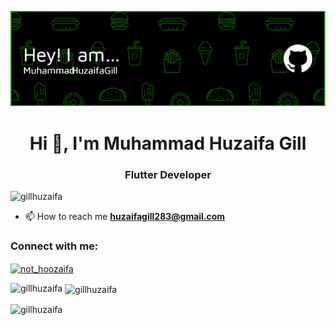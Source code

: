<p align="center"> <img src="https://github.com/GillHuzaifa/Huzaifa-Gill/blob/main/github-header-image.png" /> </p>


<h1 align="center">Hi 👋, I'm Muhammad Huzaifa Gill</h1>
<h3 align="center">Flutter Developer</h3

<p align="left"> <img src="https://komarev.com/ghpvc/?username=gillhuzaifa&label=Profile%20views&color=0e75b6&style=flat" alt="gillhuzaifa" /> </p>

- 📫 How to reach me **huzaifagill283@gmail.com**

<h3 align="left">Connect with me:</h3>
<p align="left">
<a href="https://instagram.com/not_hoozaifa" target="blank"><img align="center" src="https://raw.githubusercontent.com/rahuldkjain/github-profile-readme-generator/master/src/images/icons/Social/instagram.svg" alt="not_hoozaifa" height="30" width="40" /></a>
</p>



<p><img align="left" src="https://github-readme-stats.vercel.app/api/top-langs?username=gillhuzaifa&show_icons=true&locale=en&layout=compact" alt="gillhuzaifa" /></p>

<p>&nbsp;<img align="center" src="https://github-readme-stats.vercel.app/api?username=gillhuzaifa&show_icons=true&locale=en" alt="gillhuzaifa" /></p>

<p><img align="center" src="https://github-readme-streak-stats.herokuapp.com/?user=gillhuzaifa&" alt="gillhuzaifa" /></p>
